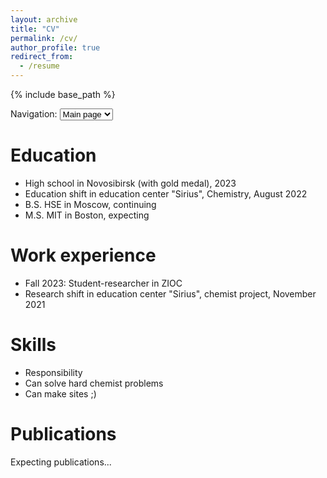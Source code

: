 ```yaml
---
layout: archive
title: "CV"
permalink: /cv/
author_profile: true
redirect_from:
  - /resume
---
```


{% include base_path %}
<form>
                <label for="pages">Navigation:</label>
                <select id="pages" name="pages" onchange="handlePageChange()">
                  <option value="https://mihovvv.github.io/">Main page</option>
                  <option value="https://mihovvv.github.io/cv/">CV</option>
                  <option value="https://mihovvv.github.io/portfolio/">Portfolio</option>
                </select>
            </form>
            <script>
              function handlePageChange() {
                const selectElement = document.getElementById('pages');
                const selectedPage = selectElement.value;
                console.log(selectedPage)
                window.location.replace(selectedPage);
              }
            </script>

Education
======
* High school in Novosibirsk (with gold medal), 2023
* Education shift in education center "Sirius", Chemistry, August 2022
* B.S. HSE in Moscow, continuing
* M.S. MIT in Boston, expecting

Work experience
======
* Fall 2023: Student-researcher in ZIOC
* Research shift in education center "Sirius", chemist project, November 2021
  
Skills
======
* Responsibility
* Can solve hard chemist problems
* Can make sites ;)

Publications
======
 Expecting publications...
